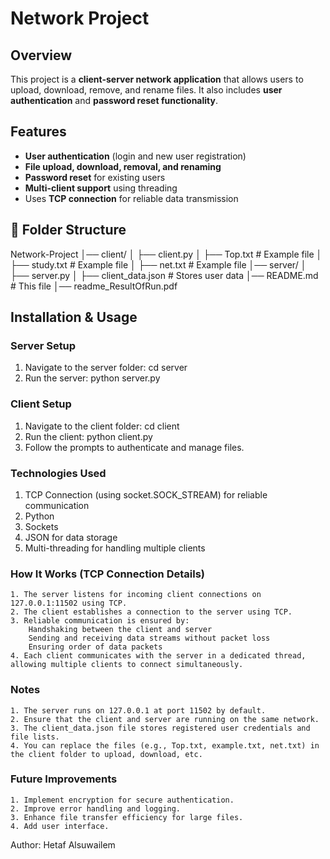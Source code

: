 # Network Project

## Overview

This project is a **client-server network application** that allows users to upload, download, remove, and rename files. It also includes **user authentication** and **password reset functionality**.

## Features

- **User authentication** (login and new user registration)
- **File upload, download, removal, and renaming**
- **Password reset** for existing users
- **Multi-client support** using threading
- Uses **TCP connection** for reliable data transmission

## 📂 Folder Structure
Network-Project
│── client/
│ ├── client.py
│ ├── Top.txt # Example file 
│ ├── study.txt # Example file 
│ ├── net.txt # Example file 
│── server/ 
│ ├── server.py 
│ ├── client_data.json # Stores user data
│── README.md # This file
│── readme_ResultOfRun.pdf


## Installation & Usage

### Server Setup

1. Navigate to the server folder:
   cd server
2. Run the server:
   python server.py

### Client Setup
1. Navigate to the client folder:
   cd client
2. Run the client:
   python client.py
3. Follow the prompts to authenticate and manage files.

### Technologies Used
1. TCP Connection (using socket.SOCK_STREAM) for reliable communication
2. Python
3. Sockets
4. JSON for data storage
5. Multi-threading for handling multiple clients

### How It Works (TCP Connection Details)
	1. The server listens for incoming client connections on 127.0.0.1:11502 using TCP.
	2. The client establishes a connection to the server using TCP.
	3. Reliable communication is ensured by:
		Handshaking between the client and server
		Sending and receiving data streams without packet loss
		Ensuring order of data packets
	4. Each client communicates with the server in a dedicated thread, allowing multiple clients to connect simultaneously.

### Notes
	1. The server runs on 127.0.0.1 at port 11502 by default.
	2. Ensure that the client and server are running on the same network.
	3. The client_data.json file stores registered user credentials and file lists.
	4. You can replace the files (e.g., Top.txt, example.txt, net.txt) in the client folder to upload, download, etc.
 
### Future Improvements
	1. Implement encryption for secure authentication.
	2. Improve error handling and logging.
	3. Enhance file transfer efficiency for large files.
	4. Add user interface.


Author: Hetaf Alsuwailem

